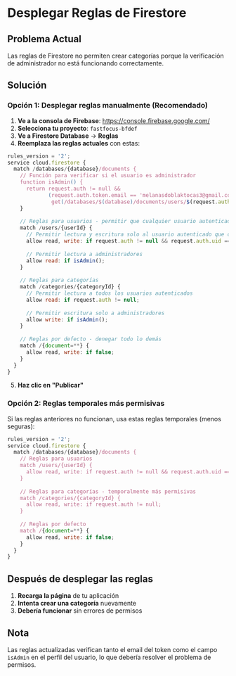 # Desplegar Reglas de Firestore

## Problema Actual
Las reglas de Firestore no permiten crear categorías porque la verificación de administrador no está funcionando correctamente.

## Solución

### Opción 1: Desplegar reglas manualmente (Recomendado)

1. **Ve a la consola de Firebase**: https://console.firebase.google.com/
2. **Selecciona tu proyecto**: `fastfocus-bfdef`
3. **Ve a Firestore Database** → **Reglas**
4. **Reemplaza las reglas actuales** con estas:

```javascript
rules_version = '2';
service cloud.firestore {
  match /databases/{database}/documents {
    // Función para verificar si el usuario es administrador
    function isAdmin() {
      return request.auth != null && 
             (request.auth.token.email == 'melanasdoblaktocas3@gmail.com' ||
              get(/databases/$(database)/documents/users/$(request.auth.uid)).data.isAdmin == true);
    }
    
    // Reglas para usuarios - permitir que cualquier usuario autenticado cree su propio perfil
    match /users/{userId} {
      // Permitir lectura y escritura solo al usuario autenticado que coincida con el ID del documento
      allow read, write: if request.auth != null && request.auth.uid == userId;
      
      // Permitir lectura a administradores
      allow read: if isAdmin();
    }
    
    // Reglas para categorías
    match /categories/{categoryId} {
      // Permitir lectura a todos los usuarios autenticados
      allow read: if request.auth != null;
      
      // Permitir escritura solo a administradores
      allow write: if isAdmin();
    }
    
    // Reglas por defecto - denegar todo lo demás
    match /{document=**} {
      allow read, write: if false;
    }
  }
}
```

5. **Haz clic en "Publicar"**

### Opción 2: Reglas temporales más permisivas

Si las reglas anteriores no funcionan, usa estas reglas temporales (menos seguras):

```javascript
rules_version = '2';
service cloud.firestore {
  match /databases/{database}/documents {
    // Reglas para usuarios
    match /users/{userId} {
      allow read, write: if request.auth != null && request.auth.uid == userId;
    }
    
    // Reglas para categorías - temporalmente más permisivas
    match /categories/{categoryId} {
      allow read, write: if request.auth != null;
    }
    
    // Reglas por defecto
    match /{document=**} {
      allow read, write: if false;
    }
  }
}
```

## Después de desplegar las reglas

1. **Recarga la página** de tu aplicación
2. **Intenta crear una categoría** nuevamente
3. **Debería funcionar** sin errores de permisos

## Nota
Las reglas actualizadas verifican tanto el email del token como el campo `isAdmin` en el perfil del usuario, lo que debería resolver el problema de permisos.





